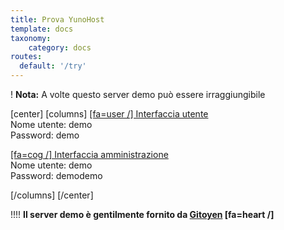```yaml
---
title: Prova YunoHost
template: docs
taxonomy:
    category: docs
routes:
  default: '/try'
---
```


! **Nota:** A volte questo server demo può essere irraggiungibile

[center]
[columns]
[[fa=user /] Interfaccia utente](https://demo.yunohost.org/?target=_blank&classes=btn,btn-lg,btn-success)  
Nome utente: demo  
Password: demo

[[fa=cog /] Interfaccia amministrazione](https://demo.yunohost.org/yunohost/admin/?target=_blank&classes=btn,btn-lg,btn-primary)  
Nome utente: demo  
Password: demodemo

[/columns]
[/center]

!!!! **Il server demo è gentilmente fornito da  [Gitoyen](https://www.gitoyen.net?target=_blank) [fa=heart /]**